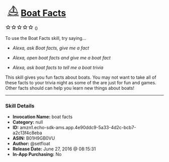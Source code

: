 # &nbsp;<img src="skill_icon" alt="Boat Facts icon" width="36"> [Boat Facts](http://alexa.amazon.com/#skills/amzn1.echo-sdk-ams.app.4e90ddc9-5a33-4d2c-bcb7-a2c13f4c8eba)
![0 stars](../../images/ic_star_border_black_18dp_1x.png)![0 stars](../../images/ic_star_border_black_18dp_1x.png)![0 stars](../../images/ic_star_border_black_18dp_1x.png)![0 stars](../../images/ic_star_border_black_18dp_1x.png)![0 stars](../../images/ic_star_border_black_18dp_1x.png) 0

To use the Boat Facts skill, try saying...

* *Alexa, ask Boat facts, give me a fact*

* *Alexa, open boat facts and give me a boat fact*

* *Alexa, ask boat facts to tell me a boat trivia*

This skill gives you fun facts about boats. You may not want to take all of these facts to your trivia night as some of the are just for fun and games.  Other facts should can help you learn new things about boats!

***

### Skill Details

* **Invocation Name:** boat facts
* **Category:** null
* **ID:** amzn1.echo-sdk-ams.app.4e90ddc9-5a33-4d2c-bcb7-a2c13f4c8eba
* **ASIN:** B01H9GB0VU
* **Author:** @setfloat
* **Release Date:** June 27, 2016 @ 08:15:31
* **In-App Purchasing:** No
